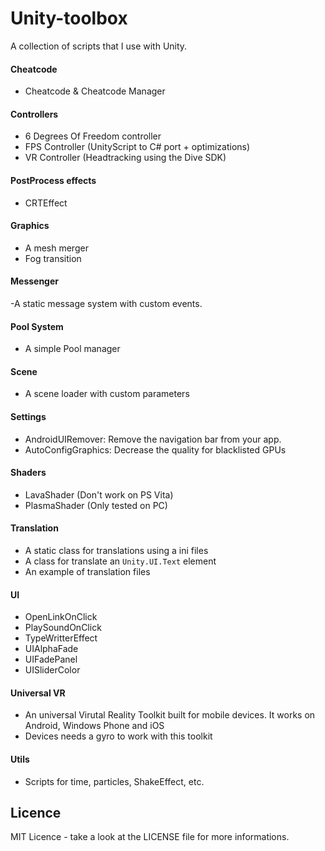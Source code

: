 # Unity-toolbox

A collection of scripts that I use with Unity.

#### Cheatcode
- Cheatcode & Cheatcode Manager

#### Controllers
- 6 Degrees Of Freedom controller
- FPS Controller (UnityScript to C# port + optimizations)
- VR Controller (Headtracking using the Dive SDK)

#### PostProcess effects
- CRTEffect

#### Graphics
- A mesh merger
- Fog transition

#### Messenger
-A static message system with custom events.

#### Pool System
- A simple Pool manager

#### Scene
- A scene loader with custom parameters

#### Settings
- AndroidUIRemover: Remove the navigation bar from your app.
- AutoConfigGraphics: Decrease the quality for blacklisted GPUs

#### Shaders
- LavaShader (Don't work on PS Vita)
- PlasmaShader (Only tested on PC)

#### Translation
- A static class for translations using a ini files
- A class for translate an `Unity.UI.Text` element
- An example of translation files

#### UI
- OpenLinkOnClick
- PlaySoundOnClick
- TypeWritterEffect
- UIAlphaFade
- UIFadePanel
- UISliderColor

#### Universal VR
- An universal Virutal Reality Toolkit built for mobile devices. It works on Android, Windows Phone and iOS
- Devices needs a gyro to work with this toolkit

#### Utils
- Scripts for time, particles, ShakeEffect, etc.

## Licence
MIT Licence - take a look at the LICENSE file for more informations.

